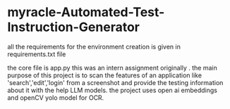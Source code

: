 # myracle-Automated-Test-Instruction-Generator
all the requirements for the environment creation is given in requirements.txt file 


the core file is app.py
this was an intern assignment originally . 
the main purpose of this project is to scan the features of an application like 'search','edit','login' from a screenshot and provide the testing information about it with the help LLM models.
the project uses open ai embeddings and openCV yolo model for OCR.

